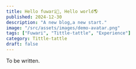 ```yaml
---
title: Hello fuwari🌟, Hello world🌎
published: 2024-12-30
description: "A new blog,a new start."
image: "/src/assets/images/demo-avatar.png"
tags: ["Fuwari", "Tittle-tattle", "Experience"]
category: Tittle-tattle
draft: false
---
```

To be written.